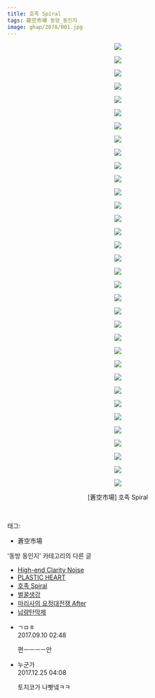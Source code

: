 ```yaml
---
title: 호족 Spiral
tags: 蒼空市場 동방_동인지
image: ghap/2078/001.jpg
---
```

<div class="article">
<p style="text-align: center; clear: none; float: none;"><img src="{{ site.nasurl }}/ghap/2078/001.jpg"/></p>
<p style="text-align: center; clear: none; float: none;"><img src="{{ site.nasurl }}/ghap/2078/002.jpg"/></p>
<p style="text-align: center; clear: none; float: none;"><img src="{{ site.nasurl }}/ghap/2078/003.jpg"/></p>
<p style="text-align: center; clear: none; float: none;"><img src="{{ site.nasurl }}/ghap/2078/004.jpg"/></p>
<p style="text-align: center; clear: none; float: none;"><img src="{{ site.nasurl }}/ghap/2078/005.jpg"/></p>
<p style="text-align: center; clear: none; float: none;"><img src="{{ site.nasurl }}/ghap/2078/006.jpg"/></p>
<p style="text-align: center; clear: none; float: none;"><img src="{{ site.nasurl }}/ghap/2078/007.jpg"/></p>
<p style="text-align: center; clear: none; float: none;"><img src="{{ site.nasurl }}/ghap/2078/008.jpg"/></p>
<p style="text-align: center; clear: none; float: none;"><img src="{{ site.nasurl }}/ghap/2078/009.jpg"/></p>
<p style="text-align: center; clear: none; float: none;"><img src="{{ site.nasurl }}/ghap/2078/010.jpg"/></p>
<p style="text-align: center; clear: none; float: none;"><img src="{{ site.nasurl }}/ghap/2078/011.jpg"/></p>
<p style="text-align: center; clear: none; float: none;"><img src="{{ site.nasurl }}/ghap/2078/012.jpg"/></p>
<p style="text-align: center; clear: none; float: none;"><img src="{{ site.nasurl }}/ghap/2078/013.jpg"/></p>
<p style="text-align: center; clear: none; float: none;"><img src="{{ site.nasurl }}/ghap/2078/014.jpg"/></p>
<p style="text-align: center; clear: none; float: none;"><img src="{{ site.nasurl }}/ghap/2078/015.jpg"/></p>
<p style="text-align: center; clear: none; float: none;"><img src="{{ site.nasurl }}/ghap/2078/016.jpg"/></p>
<p style="text-align: center; clear: none; float: none;"><img src="{{ site.nasurl }}/ghap/2078/017.jpg"/></p>
<p style="text-align: center; clear: none; float: none;"><img src="{{ site.nasurl }}/ghap/2078/018.jpg"/></p>
<p style="text-align: center; clear: none; float: none;"><img src="{{ site.nasurl }}/ghap/2078/019.jpg"/></p>
<p style="text-align: center; clear: none; float: none;"><img src="{{ site.nasurl }}/ghap/2078/020.jpg"/></p>
<p style="text-align: center; clear: none; float: none;"><img src="{{ site.nasurl }}/ghap/2078/021.jpg"/></p>
<p style="text-align: center; clear: none; float: none;"><img src="{{ site.nasurl }}/ghap/2078/022.jpg"/></p>
<p style="text-align: center; clear: none; float: none;"><img src="{{ site.nasurl }}/ghap/2078/023.jpg"/></p>
<p style="text-align: center; clear: none; float: none;"><img src="{{ site.nasurl }}/ghap/2078/024.jpg"/></p>
<p style="text-align: center; clear: none; float: none;"><img src="{{ site.nasurl }}/ghap/2078/025.jpg"/></p>
<p style="text-align: center; clear: none; float: none;"><img src="{{ site.nasurl }}/ghap/2078/026.jpg"/></p>
<p style="text-align: center; clear: none; float: none;"><img src="{{ site.nasurl }}/ghap/2078/027.jpg"/></p>
<p style="text-align: center; clear: none; float: none;"><img src="{{ site.nasurl }}/ghap/2078/028.jpg"/></p>
<p style="text-align: center; clear: none; float: none;"><img src="{{ site.nasurl }}/ghap/2078/029.jpg"/></p>
<p style="text-align: center; clear: none; float: none;"><img src="{{ site.nasurl }}/ghap/2078/030.jpg"/></p>
<p style="text-align: center; clear: none; float: none;"><img src="{{ site.nasurl }}/ghap/2078/031.jpg"/></p>
<p style="text-align: center; clear: none; float: none;"><img src="{{ site.nasurl }}/ghap/2078/032.jpg"/></p>
<p style="text-align: center; clear: none; float: none;"><img src="{{ site.nasurl }}/ghap/2078/033.jpg"/></p>
<p style="text-align: center; clear: none; float: none;"><img src="{{ site.nasurl }}/ghap/2078/034.jpg"/></p>
<p style="text-align: center; clear: none; float: none;">[蒼空市場] 호족 Spiral</p>
<p><br/></p>
</div><div class="tagTrail">
<p>태그: </p>
<ul>
<li>蒼空市場</li>
</ul>
</div><div class="another">
<p>'동방 동인지' 카테고리의 다른 글</p>
<ul>
<li><a href="/2016-09-09-ghap_2081">High-end Clarity Noise</a></li>
<li><a href="/2016-09-09-ghap_2080">PLASTIC HEART</a></li>
<li><a href="/2016-09-09-ghap_2078">호족 Spiral</a></li>
<li><a href="/2016-09-09-ghap_2077">벌꿀생강</a></li>
<li><a href="/2016-09-09-ghap_2076">마리사의 요정대전쟁 After</a></li>
<li><a href="/2016-09-09-ghap_2074">납량탄막제</a></li>
</ul>
</div><div class="cb_module cb_fluid">
<div class="cb_wrt cb_profile">
<div class="comment">
<ul>
<li class="cb_thumb_off" id="comment15079866">
<div class="cb_comment_area">
<div class="cb_info_area">
<div class="cb_section">
<span class="cb_nick_name">ㄱㅁㅎ</span>
</div>
<div class="cb_section">
<span class="cb_date">2017.09.10 02:48 </span>
</div>
</div>
<div class="cb_dsc_comment">
<p class="cb_dsc">
											편ㅡㅡㅡㅡ안
										</p>
</div>
</div></li>
<li class="cb_thumb_off" id="comment15159128">
<div class="cb_comment_area">
<div class="cb_info_area">
<div class="cb_section">
<span class="cb_nick_name">누군가</span>
</div>
<div class="cb_section">
<span class="cb_date">2017.12.25 04:08 </span>
</div>
</div>
<div class="cb_dsc_comment">
<p class="cb_dsc">
											토지코가 나빳넼ㅋㅋ<br/>
</p>
</div>
</div></li>
</ul>
</div>
</div><!-- commentList close -->
</div>